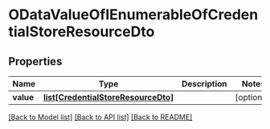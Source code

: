 # ODataValueOfIEnumerableOfCredentialStoreResourceDto

## Properties
Name | Type | Description | Notes
------------ | ------------- | ------------- | -------------
**value** | [**list[CredentialStoreResourceDto]**](CredentialStoreResourceDto.md) |  | [optional] 

[[Back to Model list]](../README.md#documentation-for-models) [[Back to API list]](../README.md#documentation-for-api-endpoints) [[Back to README]](../README.md)


